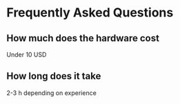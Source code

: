 # Frequently Asked Questions

## How much does the hardware cost

Under 10 USD

## How long does it take

2-3 h depending on experience
